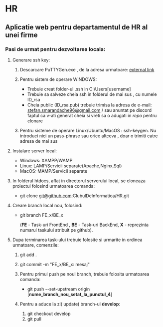 # HR
## Aplicatie web pentru departamentul de HR al unei firme

### Pasi de urmat pentru dezvoltarea locala:<br/>

1. Generare ssh key:
	1. Descarcare PuTTYGen.exe , de la adresa urmatoare: [external link](https://www.chiark.greenend.org.uk/~sgtatham/putty/latest.html)

	2. Pentru sistem de operare WINDOWS:
		* Trebuie creat folder-ul .ssh in C:\Users[username]
		* Trebuie sa salveze cheia ssh in folderul de mai sus , cu numele ID_rsa 
		* Cheia public (ID_rsa.pub) trebuie trimisa la adresa de e-mail: 
		stefan.smarandache96@gmail.com / sau anuntat pe discord faptul ca v-ati generat cheia si vreti sa o adugati in _repo_ pentru clonare 
		
	3. Pentru sisteme de operare Linux/Ubuntu/MacOS : ssh-keygen. Nu introduci nici un pass-phrase sau orice altceva , doar o trimiti catre adresa de mai sus

2. Instalare server local: 

	* Windows: XAMPP/WAMP
	* Linux: LAMP/Servicii separate(Apache,Nginx,Sql)
	* MacOS: MAMP/Servicii separate

3. In folderul htdocs, aflat in directorul serverului local, se cloneaza proiectul folosind urmatoarea comanda:
	* git clone git@github.com:ClubulDeInformatica/HR.git 

4. Creare branch local nou, folosind:
	* git branch FE_x/BE_x 

		(**FE** - Task-uri FrontEnd , **BE** - Task-uri BackEnd, **X** - reprezinta numarul taskului atribuit pe github).

5. Dupa terminarea task-ului trebuie folosite si urmarite in ordinea urmatoare, comenzile:
	1. git add .
	2. git commit -m "FE_x/BE_x: mesaj"
	3. Pentru primul push pe noul branch, trebuie folosita urmatoarea comanda:

	    * git push --set-upstream origin [**nume_branch_nou_setat_la_punctul_4**]
		
	4. Pentru a aduce la zi( update) branch-ul **develop**: 
		1. git checkout develop 
		2. git pull
